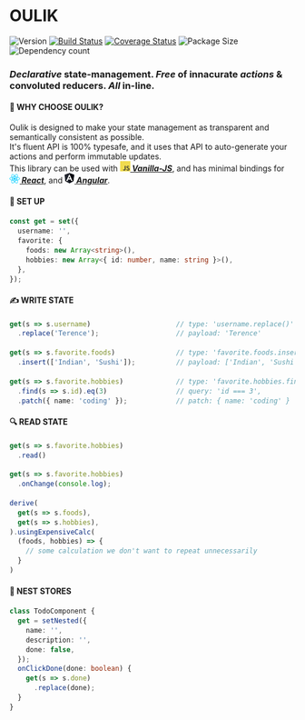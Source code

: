 # OULIK #

![Version](https://img.shields.io/npm/v/oulik.svg)
[![Build Status](https://travis-ci.org/Memeplexx/oulik.svg?branch=master)](https://travis-ci.org/Memeplexx/oulik.svg?branch=master)
[![Coverage Status](https://coveralls.io/repos/github/Memeplexx/oulik/badge.svg?branch=master)](https://coveralls.io/github/Memeplexx/oulik?branch=master)
![Package Size](https://badgen.net/bundlephobia/minzip/oulik)
![Dependency count](https://badgen.net/bundlephobia/dependency-count/oulik)

### *Declarative* state-management. *Free* of innacurate *actions* & convoluted reducers. *All* in-line.

#### 🎨 **WHY CHOOSE OULIK?**
Oulik is designed to make your state management as transparent and semantically consistent as possible.  
It's fluent API is 100% typesafe, and it uses that API to auto-generate your actions and perform immutable updates.  
This library can be used with ***[![](./src/assets/javascript.png)&nbsp;Vanilla-JS](https://memeplexx.github.io/oulik/docs/vanilla-js)***, and has minimal bindings for ***[![](./src/assets/react.png)&nbsp;React](https://memeplexx.github.io/oulik/docs/read)***, and ***[![](./src/assets/angular.png)&nbsp;Angular](https://memeplexx.github.io/oulik/docs/angular)***.  

#### 🌈 **SET UP**
```ts
const get = set({
  username: '',
  favorite: {
    foods: new Array<string>(),
    hobbies: new Array<{ id: number, name: string }>(),
  },
});
```  
#### ✍️ **WRITE STATE**  
```ts
get(s => s.username)                     // type: 'username.replace()'
  .replace('Terence');                   // payload: 'Terence'

get(s => s.favorite.foods)               // type: 'favorite.foods.insert()'
  .insert(['Indian', 'Sushi']);          // payload: ['Indian', 'Sushi']

get(s => s.favorite.hobbies)             // type: 'favorite.hobbies.find().patch()'
  .find(s => s.id).eq(3)                 // query: 'id === 3',
  .patch({ name: 'coding' });            // patch: { name: 'coding' }
```
#### 🔍 **READ STATE**
```ts
get(s => s.favorite.hobbies)
  .read()

get(s => s.favorite.hobbies)
  .onChange(console.log);

derive(
  get(s => s.foods),
  get(s => s.hobbies),
).usingExpensiveCalc(
  (foods, hobbies) => {
    // some calculation we don't want to repeat unnecessarily
  }
)
```
#### 🥚 **NEST STORES**
```ts
class TodoComponent {
  get = setNested({
    name: '',
    description: '',
    done: false,
  });
  onClickDone(done: boolean) {
    get(s => s.done)
      .replace(done);
  }
}
```